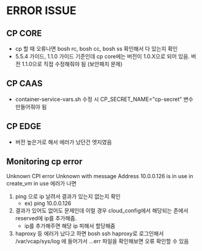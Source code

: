 # ERROR ISSUE

## CP CORE
- cp 할 때 오류나면 bosh rc, bosh cc, bosh ss 확인해서 다 있는지 확인
- 5.5.4 가이드, 1.1.0 가이드 기준인데 cp core에는 버전이 1.0.X으로 되어 있음. 버전 1.1.0으로 직접 수정해줘야 됨 (보안패치 문제)

## CP CAAS
- container-service-vars.sh 수정 시 CP_SECRET_NAME="cp-secret" 변수 만들어줘야 됨


## CP EDGE
- 버전 높은거로 해서 에러가 났던건 엣지였음 

## Monitoring cp error
Unknown CPI error Unknown with message Address 10.0.0.126 is in use in create_vm 
in use 에러가 나면 
1. ping 으로 ip 날려서 결과가 있는지 없는지 확인 
   - ex) ping 10.0.0.126
2. 결과가 있어도 없어도 문제인데 이럴 경우 cloud_config에서 해당되는 존에서 reserved에 ip를 추가해줌.
    - ip를 추가해주면 해당 ip 피해서 할당해줌
3. haproxy 등 에러가 났다고 하면 bosh ssh haproxy로 로그인해서 /var/vcap/sys/log 에 들어가서 ...err 파일을 확인해보면 오류 확인할 수 있음
